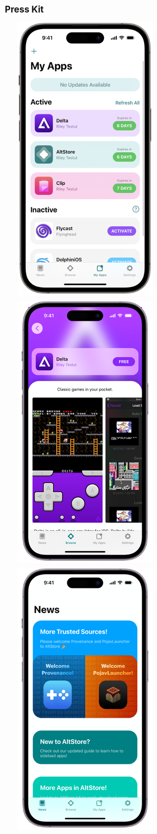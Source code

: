 # Press Kit

<div>

<figure><img src="../../.gitbook/assets/AltStore_MyApps_14Pro.PNG" alt=""><figcaption></figcaption></figure>

 

<figure><img src="../../.gitbook/assets/AltStore_Delta_StorePage.png" alt=""><figcaption></figcaption></figure>

 

<figure><img src="../../.gitbook/assets/AltStore_NewsTab_1.png" alt=""><figcaption></figcaption></figure>

</div>

